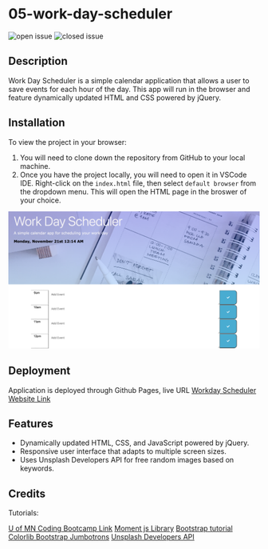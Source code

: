# 05-work-day-scheduler

![open issue](https://img.shields.io/github/issues-raw/westgards/05-work-day-scheduler)
![closed issue](https://img.shields.io/github/issues-closed-raw/westgards/05-work-day-scheduler)


## Description
Work Day Scheduler is a simple calendar application that allows a user to save events for each hour of the day. This app will run in the browser and feature dynamically updated HTML and CSS powered by jQuery.

## Installation
To view the project in your browser:
1. You will need to clone down the repository from GitHub to your local machine. 
2. Once you have the project locally, you will need to open it in VSCode IDE. Right-click on the `index.html` file, then select `default browser` from the dropdown menu. This will open the HTML page in the broswer of your choice.

![Chrome's dev tools](./src/app/assets/images/work_scheduler_pic.png)

## Deployment

Application is deployed through Github Pages, live URL [Workday Scheduler Website Link](https://westgards.github.io/05-work-day-scheduler/src/app/)

## Features
- Dynamically updated HTML, CSS, and JavaScript powered by jQuery.
- Responsive user interface that adapts to multiple screen sizes.
- Uses Unsplash Developers API for free random images based on keywords.

## Credits

Tutorials:

[U of MN Coding Bootcamp Link](https://github.com/coding-boot-camp)
[Moment js Library](https://momentjs.com/)
[Bootstrap tutorial]( https://www.bitdegree.org/learn/bootstrap-col-md)
[Colorlib Bootstrap Jumbotrons](https://colorlib.com/wp/bootstrap-jumbotrons/)
[Unsplash Developers API](https://unsplash.com/documentation#get-a-random-photo )

